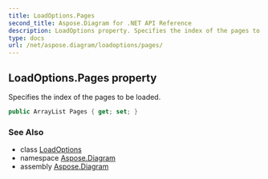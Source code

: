 ```yaml
---
title: LoadOptions.Pages
second_title: Aspose.Diagram for .NET API Reference
description: LoadOptions property. Specifies the index of the pages to be loaded
type: docs
url: /net/aspose.diagram/loadoptions/pages/
---
```

## LoadOptions.Pages property

Specifies the index of the pages to be loaded.

```csharp
public ArrayList Pages { get; set; }
```

### See Also

* class [LoadOptions](../)
* namespace [Aspose.Diagram](../../loadoptions/)
* assembly [Aspose.Diagram](../../../)


